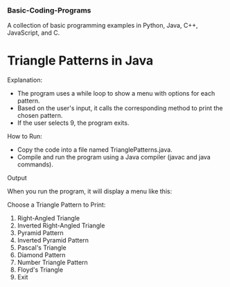 ### Basic-Coding-Programs

A collection of basic programming examples in Python, Java, C++, JavaScript, and C.

# Triangle Patterns in Java

Explanation:

- The program uses a while loop to show a menu with options for each pattern.
- Based on the user's input, it calls the corresponding method to print the chosen pattern.
- If the user selects 9, the program exits.

How to Run:

- Copy the code into a file named TrianglePatterns.java.
- Compile and run the program using a Java compiler (javac and java commands).

Output

When you run the program, it will display a menu like this:

Choose a Triangle Pattern to Print:

1. Right-Angled Triangle
2. Inverted Right-Angled Triangle
3. Pyramid Pattern
4. Inverted Pyramid Pattern
5. Pascal's Triangle
6. Diamond Pattern
7. Number Triangle Pattern
8. Floyd's Triangle
9. Exit
